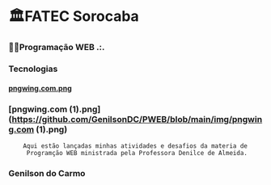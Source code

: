 # 🏛️FATEC Sorocaba

### 👨‍💻Programação WEB .:.



### Tecnologias

#### [pngwing.com.png](https://github.com/GenilsonDC/PWEB/blob/main/img/pngwing.com.png)



### [pngwing.com (1).png](https://github.com/GenilsonDC/PWEB/blob/main/img/pngwing.com (1).png)

    	Aqui estão lançadas minhas atividades e desafios da materia de
    	 Programção WEB ministrada pela Professora Denilce de Almeida.

### Genilson do Carmo
